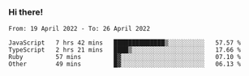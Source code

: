 ### Hi there!

<!--START_SECTION:waka-->

```text
From: 19 April 2022 - To: 26 April 2022

JavaScript   7 hrs 42 mins   ██████████████▒░░░░░░░░░░   57.57 %
TypeScript   2 hrs 21 mins   ████▒░░░░░░░░░░░░░░░░░░░░   17.66 %
Ruby         57 mins         █▓░░░░░░░░░░░░░░░░░░░░░░░   07.10 %
Other        49 mins         █▓░░░░░░░░░░░░░░░░░░░░░░░   06.13 %
```

<!--END_SECTION:waka-->
